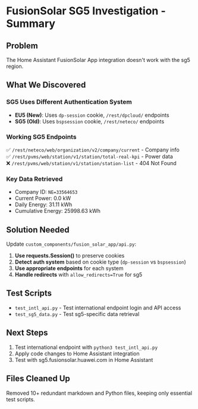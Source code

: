 # FusionSolar SG5 Investigation - Summary

## Problem
The Home Assistant FusionSolar App integration doesn't work with the sg5 region.

## What We Discovered

### SG5 Uses Different Authentication System
- **EU5 (New)**: Uses `dp-session` cookie, `/rest/dpcloud/` endpoints
- **SG5 (Old)**: Uses `bspsession` cookie, `/rest/neteco/` endpoints

### Working SG5 Endpoints
✅ `/rest/neteco/web/organization/v2/company/current` - Company info  
✅ `/rest/pvms/web/station/v1/station/total-real-kpi` - Power data  
❌ `/rest/pvms/web/station/v1/station/station-list` - 404 Not Found  

### Key Data Retrieved
- Company ID: `NE=33564653`
- Current Power: 0.0 kW
- Daily Energy: 31.11 kWh
- Cumulative Energy: 25998.63 kWh

## Solution Needed

Update `custom_components/fusion_solar_app/api.py`:

1. **Use requests.Session()** to preserve cookies
2. **Detect auth system** based on cookie type (`dp-session` vs `bspsession`)
3. **Use appropriate endpoints** for each system
4. **Handle redirects** with `allow_redirects=True` for sg5

## Test Scripts

- `test_intl_api.py` - Test international endpoint login and API access
- `test_sg5_data.py` - Test sg5-specific data retrieval

## Next Steps

1. Test international endpoint with `python3 test_intl_api.py`
2. Apply code changes to Home Assistant integration
3. Test with sg5.fusionsolar.huawei.com in Home Assistant

## Files Cleaned Up

Removed 10+ redundant markdown and Python files, keeping only essential test scripts.